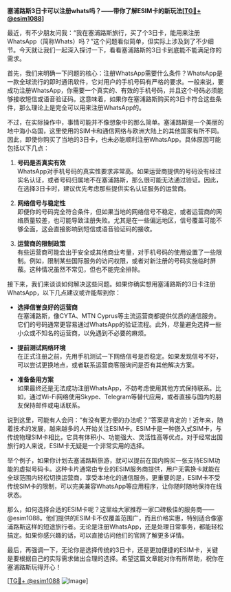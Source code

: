 **塞浦路斯3日卡可以注册whats吗？——带你了解ESIM卡的新玩法[[TG💪+ @esim1088](https://t.me/s/esim1088)]**

最近，有不少朋友问我：“我在塞浦路斯旅行，买了个3日卡，能用来注册WhatsApp（简称Whats）吗？”这个问题看似简单，但实际上涉及到了不少细节。今天就让我们一起深入探讨一下，看看塞浦路斯的3日卡到底能不能满足你的需求。

首先，我们来明确一下问题的核心：注册WhatsApp需要什么条件？WhatsApp是一款全球流行的即时通讯软件，它对用户的手机号码有严格的要求。一般来说，要成功注册WhatsApp，你需要一个真实的、有效的手机号码，并且这个号码必须能够接收短信或语音验证码。这意味着，如果你在塞浦路斯购买的3日卡符合这些条件，那么理论上是完全可以用来注册WhatsApp的。

不过，在实际操作中，事情可能并不像想象中的那么简单。塞浦路斯是一个美丽的地中海小岛国，这里使用的SIM卡和通信网络与欧洲大陆上的其他国家有所不同。因此，即使你购买了当地的3日卡，也未必能顺利注册WhatsApp。具体原因可能包括以下几点：

1. **号码是否真实有效**  
   WhatsApp对手机号码的真实性要求非常高。如果运营商提供的号码没有经过实名认证，或者号码归属地不在塞浦路斯，那么很可能无法通过验证。因此，在选择3日卡时，建议优先考虑那些提供实名认证服务的运营商。

2. **网络信号与稳定性**  
   即便你的号码完全符合条件，但如果当地的网络信号不稳定，或者运营商的网络质量较差，也可能导致注册失败。尤其是在一些偏远地区，信号覆盖可能不够全面，这会直接影响到短信或语音验证码的接收。

3. **运营商的限制政策**  
   有些运营商可能会出于安全或其他商业考量，对手机号码的使用设置了一些限制。例如，限制某些国际服务的访问权限，或者对新注册的号码实施临时屏蔽。这种情况虽然不常见，但也不能完全排除。

接下来，我们来谈谈如何解决这些问题。如果你确实想用塞浦路斯的3日卡注册WhatsApp，以下几点建议或许能帮到你：

- **选择信誉良好的运营商**  
  在塞浦路斯，像CYTA、MTN Cyprus等主流运营商都提供优质的通信服务。它们的号码通常更容易通过WhatsApp的验证流程。此外，尽量避免选择一些小众或不知名的运营商，以免遇到不必要的麻烦。

- **提前测试网络环境**  
  在正式注册之前，先用手机测试一下网络信号是否稳定。如果发现信号不好，可以尝试更换地点，或者联系运营商客服询问是否有其他解决方案。

- **准备备用方案**  
  如果最终还是无法成功注册WhatsApp，不妨考虑使用其他方式保持联系。比如，通过Wi-Fi网络使用Skype、Telegram等替代应用，或者直接与国内的朋友保持邮件或电话联系。

说到这里，可能有人会问：“有没有更方便的办法呢？”答案是肯定的！近年来，随着技术的发展，越来越多的人开始关注ESIM卡。ESIM卡是一种嵌入式SIM卡，与传统物理SIM卡相比，它具有体积小、功能强大、灵活性高等优点。对于经常出国旅行的人来说，ESIM卡无疑是一个非常实用的选择。

举个例子，如果你计划去塞浦路斯旅游，就可以提前在国内购买一张支持ESIM功能的虚拟号码卡。这种卡片通常由专业的ESIM服务商提供，用户无需换卡就能在全球范围内轻松切换运营商，享受本地化的通信服务。更重要的是，ESIM卡不受传统SIM卡的限制，可以完美兼容WhatsApp等应用程序，让你随时随地保持在线状态。

那么，如何选择合适的ESIM卡呢？这里给大家推荐一家口碑极佳的服务商——@esim1088。他们提供的ESIM卡不仅覆盖范围广，而且价格实惠，特别适合像塞浦路斯这样的短途旅行者。无论是注册WhatsApp，还是处理日常事务，都能轻松搞定。如果你感兴趣的话，可以直接访问他们的官网了解更多详情。

最后，再强调一下，无论你是选择传统的3日卡，还是更加便捷的ESIM卡，关键是要根据自己的实际需求做出合理的选择。希望这篇文章能对你有所帮助，祝你在塞浦路斯玩得开心！

[[TG💪+ @esim1088](https://t.me/s/esim1088) ![Image](https://i.postimg.cc/4NQfJmqS/Snipaste-2025-05-13-00-14-12.png)]